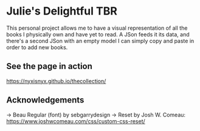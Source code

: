 # Julie's Delightful TBR
This personal project allows me to have a visual representation of all the books I physically own and have yet to read. A JSon feeds it its data, and there's a second JSon with an empty model I can simply copy and paste in order to add new books.

## See the page in action
https://nyxisnyx.github.io/thecollection/


## Acknowledgements
→ Beau Regular (font) by sebgarrydesign
→ Reset by Josh W. Comeau: https://www.joshwcomeau.com/css/custom-css-reset/